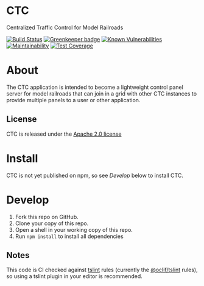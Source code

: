 # CTC

Centralized Traffic Control for Model Railroads

[![Build Status](https://travis-ci.com/rhwood/ctc.svg?branch=master)](https://travis-ci.com/rhwood/ctc)
[![Greenkeeper badge](https://badges.greenkeeper.io/rhwood/ctc.svg)](https://greenkeeper.io/)
[![Known Vulnerabilities](https://snyk.io/test/github/rhwood/ctc/badge.svg)](https://snyk.io/test/github/rhwood/ctc)
[![Maintainability](https://api.codeclimate.com/v1/badges/aee03e1f6f30309cc7a1/maintainability)](https://codeclimate.com/github/rhwood/ctc/maintainability)
[![Test Coverage](https://api.codeclimate.com/v1/badges/aee03e1f6f30309cc7a1/test_coverage)](https://codeclimate.com/github/rhwood/ctc/test_coverage)

# About

The CTC application is intended to become a lightweight control panel server for model railroads that can join in a grid with other CTC instances to provide multiple panels to a user or other application.

## License

CTC is released under the [Apache 2.0 license](LICENSE)

# Install

CTC is not yet published on npm, so see _Develop_ below to install CTC.

# Develop

1. Fork this repo on GitHub.
2. Clone your copy of this repo.
3. Open a shell in your working copy of this repo.
3. Run `npm install` to install all dependencies

## Notes

This code is CI checked against [tslint](https://palantir.github.io/tslint/) rules (currently the [@oclif/tslint](https://github.com/oclif/tslint/blob/master/tslint.json) rules), so using a tslint plugin in your editor is recommended.
